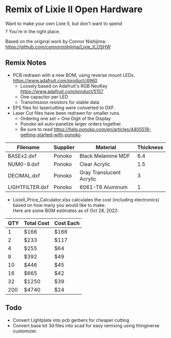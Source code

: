 
# Remix of Lixie II Open Hardware
Want to make your own Lixie II, but don't want to spend $$$$? You're in the right place. 

Based on the original work by Connor Nishijima: https://github.com/connornishijima/Lixie_II_OSHW

## Remix Notes
- PCB redrawn with a new BOM, using reverse mount LEDs. https://www.adafruit.com/product/4960
  - Loosely based on Adafruit's RGB NeoKey https://www.adafruit.com/product/5157
  - One capacitor per LED
  - Transmission resistors for stable data
- EPS files for lasercutting were converted to DXF.
- Laser Cut files have been redrawn for smaller runs.  
  - Ordering one set = One Digit of the Display
  - Ponoko wil auto-panelize larger orders together.
  - Be sure to read https://help.ponoko.com/en/articles/4405518-getting-started-with-ponoko

|Filename|Supplier|Material|Thickness|
| ----------- | ----------- | ----------- | ----------- |
|BASEx2.dxf|Ponoko|Black Melamine MDF|6.4|
|NUM0-9.dxf|Ponoko|Clear Acrylic|1.5|
|DECIMAL.dxf|Ponoko|Gray Translucent Acrylic|3|
|LIGHTFILTER.dxf|Ponoko|6061-T6 Aluminum|1|


- LixieII_Price_Calculator.xlsx calculates the cost (including electronics) based on how many you would like to make.  
Here are some BOM estimates as of Oct 28, 2022:

|QTY|Total Cost|Cost Each|
| ----------- | ----------- | ----------- |
|1|$166|$166|
|2|$233|$117|
|4|$255|$64|
|8|$392|$49|
|10|$446|$45|
|16|$665|$42|
|32|$1250|$39|
|200|$4740|$24|


## Todo

- Convert Lightplate into pcb gerbers for cheaper cutting
- Convert base kit 3d files into scad for easy remixing using thingiverse customizer. 

